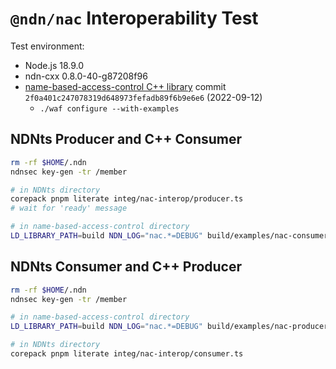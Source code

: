 # `@ndn/nac` Interoperability Test

Test environment:

* Node.js 18.9.0
* ndn-cxx 0.8.0-40-g87208f96
* [name-based-access-control C++ library](https://github.com/named-data/name-based-access-control) commit `2f0a401c247078319d648973fefadb89f6b9e6e6` (2022-09-12)
  * `./waf configure --with-examples`

## NDNts Producer and C++ Consumer

```bash
rm -rf $HOME/.ndn
ndnsec key-gen -tr /member

# in NDNts directory
corepack pnpm literate integ/nac-interop/producer.ts
# wait for 'ready' message

# in name-based-access-control directory
LD_LIBRARY_PATH=build NDN_LOG="nac.*=DEBUG" build/examples/nac-consumer
```

## NDNts Consumer and C++ Producer

```bash
rm -rf $HOME/.ndn
ndnsec key-gen -tr /member

# in name-based-access-control directory
LD_LIBRARY_PATH=build NDN_LOG="nac.*=DEBUG" build/examples/nac-producer

# in NDNts directory
corepack pnpm literate integ/nac-interop/consumer.ts
```
